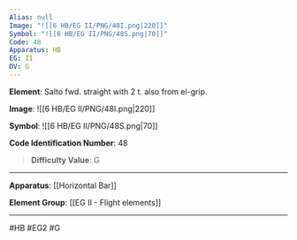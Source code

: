 ```yaml
---
Alias: null
Image: "![[6 HB/EG II/PNG/48I.png|220]]"
Symbol: "![[6 HB/EG II/PNG/48S.png|70]]"
Code: 48
Apparatus: HB
EG: II
DV: G
---
```

**Element**: Salto fwd. straight with 2 t. also from el-grip.

**Image**:
![[6 HB/EG II/PNG/48I.png|220]]

**Symbol**:
![[6 HB/EG II/PNG/48S.png|70]]

**Code Identification Number**: 48

>**Difficulty Value**: G

___
**Apparatus**: [[Horizontal Bar]]

**Element Group**: [[EG II - Flight elements]]
___
#HB #EG2 #G
